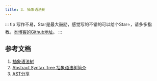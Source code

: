 ```yaml
---
title: 3. 抽象语法树
---
```

::: tip
写作不易，Star是最大鼓励，感觉写的不错的可以给个Star⭐，请多多指教。[本博客的Github地址](https://github.com/liujie2019/VuePress-Blog)。
:::


## 参考文档
1. [抽象语法树](https://www.cnblogs.com/qinmengjiao123-123/p/8648488.html#4009371)
2. [Abstract Syntax Tree 抽象语法树简介](https://www.yuque.com/whilefor/feworld/2017-05-19)
3. [AST分享](https://chengyuming.cn/views/webpack/AST.html#%E4%BB%80%E4%B9%88%E6%98%AF-ast)